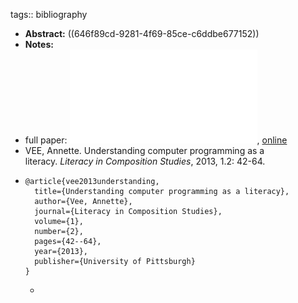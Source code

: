 tags:: bibliography

- **Abstract:** ((646f89cd-9281-4f69-85ce-c6ddbe677152))
- **Notes:**
- full paper:  ![local copy](../assets/programming-as-literacy_1685031340608_0.pdf), [online](http://d-scholarship.pitt.edu/21695/1/24-33-1-PB.pdf)
- VEE, Annette. Understanding computer programming as a literacy. *Literacy in Composition Studies*, 2013, 1.2: 42-64.
- ```
  @article{vee2013understanding,
    title={Understanding computer programming as a literacy},
    author={Vee, Annette},
    journal={Literacy in Composition Studies},
    volume={1},
    number={2},
    pages={42--64},
    year={2013},
    publisher={University of Pittsburgh}
  }
  ```
	-